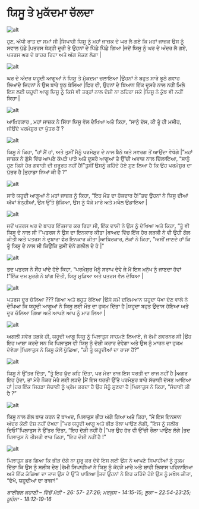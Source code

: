 # ਯਿਸੂ ਤੇ ਮੁਕੱਦਮਾ ਚੱਲਦਾ

![alt](https://cdn.door43.org/obs/jpg/360px/obs-en-39-01.jpg)

ਹੁਣ, ਅੱਧੀ ਰਾਤ ਦਾ ਸਮਾਂ ਸੀ |ਸਿਪਾਹੀ ਯਿਸੂ ਨੂੰ ਮਹਾਂ ਜਾਜ਼ਕ ਦੇ ਘਰ ਲੈ ਗਏ ਕਿ ਮਹਾਂ ਜਾਜ਼ਕ  ਉਸ ਨੂੰ ਸਵਾਲ ਪੁੱਛੇ |ਪਤਰਸ ਥੋੜ੍ਹੀ  ਦੂਰੀ ਤੇ ਉਹਨਾਂ ਦੇ ਪਿੱਛੇ ਪਿੱਛੇ ਗਿਆ |ਜਦੋਂ ਯਿਸੂ ਨੂੰ ਘਰ ਦੇ ਅੰਦਰ ਲੈ ਗਏ, ਪਤਰਸ ਘਰ ਦੇ ਬਾਹਰ ਰਿਹਾ ਅਤੇ ਅੱਗ ਸੇਕਣ ਲੱਗਾ |

![alt](https://cdn.door43.org/obs/jpg/360px/obs-en-39-02.jpg)

ਘਰ ਦੇ ਅੰਦਰ ਯਹੂਦੀ ਆਗੂਆਂ ਨੇ ਯਿਸੂ ਤੇ ਮੁੱਕਦਮਾ ਚਲਾਇਆ |ਉਹਨਾਂ ਨੇ ਬਹੁਤ ਸਾਰੇ ਝੂਠੇ ਗਵਾਹ ਲਿਆਂਦੇ ਜਿਹਨਾਂ ਨੇ ਉਸ ਬਾਰੇ ਝੂਠ ਬੋਲਿਆ |ਫਿਰ ਵੀ, ਉਹਨਾਂ ਦੇ ਬਿਆਨ ਇੱਕ ਦੂਸਰੇ ਨਾਲ ਨਹੀਂ ਮਿਲੇ ਇਸ ਲਈ ਯਹੂਦੀ ਆਗੂ ਯਿਸੂ ਨੂੰ ਕਿਸੇ ਵੀ ਤਰ੍ਹਾਂ  ਨਾਲ ਦੋਸ਼ੀ ਨਾ ਠਹਿਰਾ ਸਕੇ |ਯਿਸੂ ਨੇ ਕੁੱਝ ਵੀ ਨਹੀਂ ਕਿਹਾ |

![alt](https://cdn.door43.org/obs/jpg/360px/obs-en-39-03.jpg)

ਆਖ਼ਿਰਕਾਰ , ਮਹਾਂ ਜਾਜ਼ਕ  ਨੇ ਸਿੱਧਾ ਯਿਸੂ ਵੱਲ ਦੇਖਿਆ ਅਤੇ ਕਿਹਾ, “ਸਾਨੂੰ ਦੱਸ, ਕੀ ਤੂੰ ਹੀ ਮਸੀਹ, ਜੀਉਂਦੇ ਪਰਮੇਸ਼ੁਰ  ਦਾ ਪੁੱਤਰ ਹੈਂ ?

![alt](https://cdn.door43.org/obs/jpg/360px/obs-en-39-04.jpg)

ਯਿਸੂ ਨੇ ਕਿਹਾ, “ਹਾਂ ਮੈਂ ਹਾਂ, ਅਤੇ ਤੁਸੀਂ ਮੈਨੂੰ ਪਰਮੇਸ਼ੁਰ ਦੇ ਨਾਲ ਬੈਠੇ ਅਤੇ ਸਵਰਗ ਤੋਂ ਆਉਂਦਾ ਵੇਖੋਗੇ  |”ਮਹਾਂ ਜਾਜ਼ਕ ਨੇ ਗੁੱਸੇ ਵਿੱਚ ਆਪਣੇ ਕੱਪੜੇ  ਪਾੜੇ ਅਤੇ ਦੂਸਰੇ ਆਗੂਆਂ ਤੇ  ਉੱਚੀ ਅਵਾਜ਼ ਨਾਲ ਚਿੱਲਾਇਆ, “ਸਾਨੂੰ ਹੁਣ ਕਿਸੇ ਹੋਰ ਗਵਾਹੀ ਦੀ ਜ਼ਰੂਰਤ ਨਹੀਂ ਹੈ!”ਤੁਸੀਂ ਉਸਨੂੰ ਕਹਿੰਦੇ ਹੋਏ ਸੁਣ ਲਿਆ ਹੈ ਕਿ ਉਹ ਪਰਮੇਸ਼ੁਰ  ਦਾ ਪੁੱਤਰ ਹੈ |ਤੁਹਾਡਾ ਨਿਆਂ ਕੀ ਹੈ ?”

![alt](https://cdn.door43.org/obs/jpg/360px/obs-en-39-05.jpg)

ਸਾਰੇ ਯਹੂਦੀ ਆਗੂਆਂ ਨੇ ਮਹਾਂ ਜਾਜ਼ਕ  ਨੂੰ ਕਿਹਾ, “ਇਹ ਮੌਤ ਦਾ ਹੱਕਦਾਰ ਹੈ!”ਤਦ  ਉਹਨਾਂ ਨੇ ਯਿਸੂ ਦੀਆਂ ਅੱਖਾਂ ਬੰਨ੍ਹੀਆਂ, ਉਸ ਉੱਤੇ ਥੁੱਕਿਆ, ਉਸ ਨੂੰ ਧੱਕੇ ਮਾਰੇ ਅਤੇ ਮਖੌਲ ਉਡਾਇਆ |

![alt](https://cdn.door43.org/obs/jpg/360px/obs-en-39-06.jpg)

ਜਦੋਂ ਪਤਰਸ ਘਰ ਦੇ ਬਾਹਰ ਇੰਤਜਾਰ ਕਰ ਰਿਹਾ ਸੀ, ਇੱਕ ਦਾਸੀ ਨੇ ਉਸ ਨੂੰ ਦੇਖਿਆ ਅਤੇ ਕਿਹਾ, “ਤੂੰ ਵੀ ਯਿਸੂ ਦੇ ਨਾਲ ਸੀ !”ਪਤਰਸ ਨੇ ਉਸ ਦਾ ਇਨਕਾਰ ਕੀਤਾ |ਬਾਅਦ ਵਿੱਚ  ਇੱਕ  ਹੋਰ ਲੜਕੀ ਨੇ ਵੀ ਉਹੀ ਗੱਲ ਕੀਤੀ ਅਤੇ ਪਤਰਸ ਨੇ ਦੁਬਾਰਾ ਫੇਰ ਇਨਕਾਰ ਕੀਤਾ |ਆਖ਼ਿਰਕਾਰ, ਲੋਕਾਂ ਨੇ ਕਿਹਾ, “ਅਸੀਂ ਜਾਣਦੇ ਹਾਂ ਕਿ ਤੂੰ ਯਿਸੂ ਦੇ ਨਾਲ ਸੀ ਕਿਉਂਕਿ ਤੁਸੀਂ ਦੋਨੋਂ ਗਲੀਲ ਦੇ ਹੋ |”

![alt](https://cdn.door43.org/obs/jpg/360px/obs-en-39-07.jpg)

ਤਦ  ਪਤਰਸ ਨੇ ਸੌਂਹ  ਖਾਂਦੇ ਹੋਏ ਕਿਹਾ, “ਪਰਮੇਸ਼ੁਰ  ਮੈਨੂੰ ਸਰਾਪ ਦੇਵੇ ਜੇ ਮੈਂ ਇਸ ਮਨੁੱਖ ਨੂੰ ਜਾਣਦਾ ਹੋਵਾਂ !”ਇੱਕ  ਦਮ ਮੁਰਗੇ ਨੇ ਬਾਂਗ ਦਿੱਤੀ, ਯਿਸੂ ਮੁੜਿਆ ਅਤੇ ਪਤਰਸ ਵੱਲ ਦੇਖਿਆ |

![alt](https://cdn.door43.org/obs/jpg/360px/obs-en-39-08.jpg)

ਪਤਰਸ ਦੂਰ ਚੱਲਿਆ  ???  ਗਿਆ ਅਤੇ ਬਹੁਤ ਰੋਇਆ |ਉਸੇ ਸਮੇਂ ਦਰਿਮਆਨ ਯਹੂਦਾ ਧੋਖਾ ਦੇਣ ਵਾਲੇ ਨੇ ਦੇਖਿਆ ਕਿ ਯਹੂਦੀ ਆਗੂਆਂ ਨੇ ਯਿਸੂ ਲਈ ਮੌਤ ਦਾ ਹੁਕਮ ਦਿੱਤਾ ਹੈ |ਯਹੂਦਾ ਬਹੁਤ ਉਦਾਸ ਹੋਇਆ ਅਤੇ ਦੂਰ ਚੱਲਿਆ ਗਿਆ ਅਤੇ ਆਪਣੇ ਆਪ ਨੂੰ ਮਾਰ ਲਿਆ |

![alt](https://cdn.door43.org/obs/jpg/360px/obs-en-39-09.jpg)

ਅਗਲੀ ਸਵੇਰ ਤੜਕੇ ਹੀ, ਯਹੂਦੀ ਆਗੂ ਯਿਸੂ ਨੂੰ ਪਿਲਾਤੁਸ  ਸਾਹਮਣੇ ਲਿਆਏ, ਜੋ ਰੋਮੀ ਗਵਰਨਰ ਸੀ |ਉਹ ਇਹ ਆਸ਼ਾ ਕਰਦੇ ਸਨ ਕਿ ਪਿਲਾਤੁਸ  ਵੀ ਯਿਸੂ ਨੂੰ ਦੋਸ਼ੀ ਕਰਾਰ ਦੇਵੇਗਾ ਅਤੇ ਉਸ ਨੂੰ ਮਾਰਨ ਦਾ ਹੁਕਮ ਦੇਵੇਗਾ |ਪਿਲਾਤੁਸ  ਨੇ ਯਿਸੂ ਕੋਲੋਂ ਪੁੱਛਿਆ, “ਕੀ ਤੂੰ ਯਹੂਦੀਆਂ ਦਾ ਰਾਜਾ ਹੈਂ?”

![alt](https://cdn.door43.org/obs/jpg/360px/obs-en-39-10.jpg)

ਯਿਸੂ ਨੇ ਉੱਤਰ ਦਿੱਤਾ, “ਤੂੰ ਇਹ ਖੁੱਦ ਕਹਿ ਦਿੱਤਾ, ਪਰ ਮੇਰਾ ਰਾਜ ਇਸ ਧਰਤੀ ਦਾ ਰਾਜ ਨਹੀਂ ਹੈ |ਅਗਰ ਇਹ ਹੁੰਦਾ, ਤਾਂ ਮੇਰੇ ਨੌਕਰ ਮੇਰੇ ਲਈ ਲੜਦੇ |ਮੈਂ ਇਸ ਧਰਤੀ ਉੱਤੇ ਪਰਮੇਸ਼ੁਰ  ਬਾਰੇ ਸੱਚਾਈ ਦੱਸਣ ਆਇਆ ਹਾਂ |ਹਰ ਇੱਕ  ਜਿਹੜਾ ਸੱਚਾਈ ਨੂੰ ਪ੍ਰੇਮ ਕਰਦਾ ਹੈ ਉਹ ਮੈਨੂੰ ਸੁਣਦਾ ਹੈ |ਪਿਲਾਤੁਸ  ਨੇ ਕਿਹਾ, “ਸੱਚਾਈ ਕੀ ਹੈ ?”

![alt](https://cdn.door43.org/obs/jpg/360px/obs-en-39-11.jpg)

ਯਿਸੂ ਨਾਲ ਗੱਲ ਬਾਤ ਕਰਨ ਤੋਂ ਬਾਅਦ, ਪਿਲਾਤੁਸ  ਭੀੜ ਅੱਗੇ ਗਿਆ ਅਤੇ ਕਿਹਾ, “ਮੈਂ ਇਸ ਇਨਸਾਨ ਅੰਦਰ ਕੋਈ ਦੋਸ਼ ਨਹੀਂ ਦੇਖਦਾ |”ਪਰ ਯਹੂਦੀ ਆਗੂ ਅਤੇ ਭੀੜ ਰੌਲਾ ਪਾਉਣ ਲੱਗੀ, “ਇਸ ਨੂੰ ਸਲੀਬ ਦਿਓ!”ਪਿਲਾਤੁਸ  ਨੇ ਉੱਤਰ ਦਿੱਤਾ, “ਇਹ ਦੋਸ਼ੀ ਨਹੀਂ ਹੈ |”ਪਰ ਉਹ ਹੋਰ ਵੀ  ਉੱਚੀ ਰੌਲਾ ਪਾਉਣ ਲੱਗੇ |ਤਦ  ਪਿਲਾਤੁਸ  ਨੇ ਤੀਸਰੀ ਵਾਰ ਕਿਹਾ, “ਇਹ ਦੋਸ਼ੀ ਨਹੀਂ ਹੈ !”

![alt](https://cdn.door43.org/obs/jpg/360px/obs-en-39-12.jpg)

ਪਿਲਾਤੁਸ  ਡਰ ਗਿਆ ਕਿ ਭੀੜ ਦੰਗੇ ਨਾ ਸ਼ੁਰੂ ਕਰ ਦੇਵੇ ਇਸ ਲਈ ਉਸ ਨੇ ਆਪਣੇ ਸਿਪਾਹੀਆਂ ਨੂੰ ਹੁਕਮ ਦਿੱਤਾ ਕਿ ਉਸ ਨੂੰ ਸਲੀਬ ਦੇਣ |ਰੋਮੀ ਸਿਪਾਹੀਆਂ ਨੇ ਯਿਸੂ ਨੂੰ ਕੋਹੜੇ ਮਾਰੇ ਅਤੇ ਸ਼ਾਹੀ ਲਿਬਾਸ ਪਹਿਨਾਇਆ ਅਤੇ ਇੱਕ  ਕੰਡਿਆ ਦਾ ਤਾਜ ਉਸ ਦੇ ਉੱਤੇ ਪਾਇਆ |ਤਦ  ਉਹਨਾਂ ਨੇ ਇਹ ਕਹਿੰਦੇ ਹੋਏ ਉਸ ਨੂੰ ਮਖੌਲ ਕੀਤਾ, “ਦੇਖੋ, ਯਹੂਦੀਆਂ ਦਾ ਰਾਜਾ!”

_ਬਾਈਬਲ ਕਹਾਣੀ – ਵਿੱਚੋਂ ਮੱਤੀ - 26: 57- 27:26;  ਮਰਕੁਸ - 14:15-15;  ਲੂਕਾ  – 22:54-23:25;  ਯੂਹੰਨਾ - 18:12-19-16_